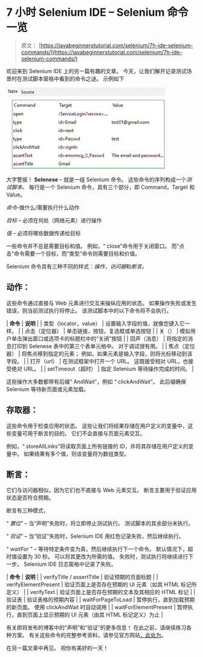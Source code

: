 # 7 小时 Selenium IDE – Selenium 命令一览

> 原文： [https://javabeginnerstutorial.com/selenium/7h-ide-selenium-commands/](https://javabeginnerstutorial.com/selenium/7h-ide-selenium-commands/)

欢迎来到 Selenium IDE 上的另一篇有趣的文章。 今天，让我们解开记录测试场景时在测试脚本窗格中看到的命令之谜。 示例如下

![Test Script](img/5e6a31e752f4393906936f5e686f5d93.png)

大字警报！ **Selenese** – 就是一组 Selenium 命令。 这些命令的序列构成一个*测试脚本。* 每行是一个 Selenium 命令，具有三个部分，即 Command，Target 和 Value。

*命令*-做什么/需要执行什么动作

*目标* – 必须在何处（网络元素）进行操作

*值* – 必须将哪些数据传递给目标

一些命令并不总是需要目标和值。 例如，“ close”命令用于关闭窗口。 而“点击”命令需要一个目标，而“类型”命令则需要目标和价值。

Selenium 命令具有三种不同的样式：*操作，访问器*和*断言。*

## 动作：

这些命令通过直接与 Web 元素进行交互来操纵应用的状态。 如果操作失败或发生错误，则当前测试执行将停止。 该测试脚本中的以下命令将不会执行。

| **命令** | **说明** |
| 类型（locator，value） | 设置输入字段的值，就像您键入它一样。 |
| 点击（定位器） | 单击链接，按钮，复选框或单选按钮 |
| 关（） | 模拟用户单击弹出窗口或选项卡的标题栏中的“关闭”按钮 |
| 回声（消息） | 将指定的消息打印到 Selenese 表中的第三个表单元格中。 对于调试很有用。 |
| 焦点（定位器） | 将焦点移到指定的元素； 例如，如果元素是输入字段，则将光标移动到该字段。 |
| 打开（url） | 在测试框架中打开一个 URL。 这既接受相对 URL，也接受绝对 URL。 |
| setTimeout（超时） | 指定 Selenium 等待操作完成的时间。 |

这些操作大多数都带有后缀“ AndWait”，例如 “ clickAndWait”。 此后缀确保 Selenium 等待新页面或元素加载。

## 存取器：

这些命令用于检查应用的状态。 这些让我们将结果存储在用户定义的变量中，这些变量可用于断言的目的。 它们不会直接与页面元素交互。

例如，“ storeAllLinks”将读取页面上所有链接的 ID，并将其存储在用户定义的变量中。 如果结果有多个值，则该变量将为数组类型。

## 断言：

它们与访问器相似，因为它们也不直接与 Web 元素交互。 断言主要用于验证应用状态是否符合预期。

断言有三种模式，

“ *置位*” – 当“声明”失败时，将立即停止测试执行。 测试脚本的其余部分未执行。

“ *验证*” – 当“验证”失败时，Selenium IDE 用红色记录失败，然后继续执行。

“ *waitFor* ” – 等待特定条件变为真，然后继续执行下一个命令。 默认情况下，超时值设置为 30 秒。 可以将其更改为所需的值。 失败时，测试执行将继续进行下一步。 Selenium IDE 日志窗格中记录了失败。

| **命令** | **说明** |
| verifyTitle / assertTitle | 验证预期的页面标题 |
| verifyElementPresent | 验证页面上是否存在预期的 UI 元素（如其 HTML 标记所定义） |
| verifyText | 验证页面上是否存在预期的文本及其相应的 HTML 标记 |
| 验证表 | 验证表格的预期内容 |
| waitForPageToLoad | 暂停执行，直到加载预期的新页面。 使用 clickAndWait 时自动调用 |
| waitForElementPresent | 暂停执行，直到页面上显示预期的 UI 元素（由其 HTML 标记定义）为止 |

有关即将发布的博客中的“声明”和“验证”的更多信息！ 在此之前，请继续练习各种方案。 有关这些命令的完整参考资料，请参见官方网站[，此处为](http://release.seleniumhq.org/selenium-core/1.0.1/reference.html#accessors)。

在另一篇文章中再见。 祝你有美好的一天！

